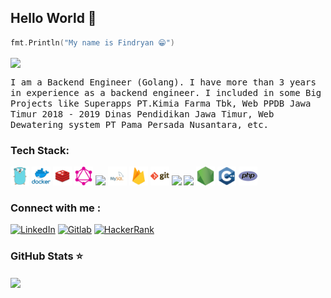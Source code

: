 ## Hello World 👋
```go
fmt.Println("My name is Findryan 😁")
```

<img src="https://komarev.com/ghpvc/?username=Findryankp&&style=flat-square" align="center" />

<p align="left">
    <samp> I am a Backend Engineer (Golang). I have more than 3 years in experience as a backend engineer. I included in some Big Projects like Superapps PT.Kimia Farma Tbk, Web PPDB Jawa Timur 2018 - 2019 Dinas Pendidikan Jawa Timur, Web Dewatering system PT Pama Persada Nusantara, etc.
    </samp>

### Tech Stack:
<code><img height="30" src="https://raw.githubusercontent.com/devicons/devicon/master/icons/go/go-original.svg"></code>
<code><img height="30" src="https://raw.githubusercontent.com/github/explore/80688e429a7d4ef2fca1e82350fe8e3517d3494d/topics/docker/docker.png"></code>
<code><img height="30" src="https://raw.githubusercontent.com/github/explore/80688e429a7d4ef2fca1e82350fe8e3517d3494d/topics/redis/redis.png"></code>
<code><img height="30" src="https://raw.githubusercontent.com/github/explore/5c058a388828bb5fde0bcafd4bc867b5bb3f26f3/topics/graphql/graphql.png"></code>
<code><img height="30" src="https://assets-global.website-files.com/622642781cd7e96ac1f66807/62d82b3a7472eef551bb8009_6267c84eed07cf1b1d93f646_%250Egithub-action.png"></code>
<code><img height="30" src="https://raw.githubusercontent.com/github/explore/80688e429a7d4ef2fca1e82350fe8e3517d3494d/topics/mysql/mysql.png"></code>
<code><img height="30" src="https://raw.githubusercontent.com/github/explore/80688e429a7d4ef2fca1e82350fe8e3517d3494d/topics/firebase/firebase.png"></code>
<code><img height="30" src="https://raw.githubusercontent.com/github/explore/80688e429a7d4ef2fca1e82350fe8e3517d3494d/topics/git/git.png"></code>
<code><img height="30" src="https://logos-world.net/wp-content/uploads/2021/08/Amazon-Web-Services-AWS-Logo-700x394.png"></code>
<code><img height="30" src="https://www.serviops.ca/wp-content/uploads/et_temp/Google-Cloud-Platform-GCP-Logo-95213_1080x675.png"></code>
<code><img height="30" src="https://raw.githubusercontent.com/github/explore/80688e429a7d4ef2fca1e82350fe8e3517d3494d/topics/nodejs/nodejs.png"></code>
<code><img height="30" src="https://raw.githubusercontent.com/github/explore/80688e429a7d4ef2fca1e82350fe8e3517d3494d/topics/cpp/cpp.png"></code>
<code><img height="30" src="https://raw.githubusercontent.com/github/explore/80688e429a7d4ef2fca1e82350fe8e3517d3494d/topics/php/php.png"></code>

### Connect with me :
<div align="left"> 

[![LinkedIn](https://img.shields.io/badge/linkedin-blue?style=for-the-badge&logo=linkedin&logoColor=white)](https://www.linkedin.com/in/Findryankp/)
[![Gitlab](https://img.shields.io/badge/gitlab-orange?style=for-the-badge&logo=gitlab&logoColor=white)](https://gitlab.com/Findryankp)
[![HackerRank](https://img.shields.io/badge/HackerRank-green?style=for-the-badge&logo=hackerrank&logoColor=white)](https://www.hackerrank.com/findryankp)
</div>

### GitHub Stats ⭐
<div align="left"><img src="https://github-stats-tkiw.vercel.app/api?username=Findryankp&show_icons=true&count_private=true" align="center" /></div> 
